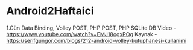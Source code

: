 # Android2Haftaici

1.Gün
Data Binding, Volley POST, PHP POST, PHP SQLite DB
Video - https://www.youtube.com/watch?v=EMJ18ogxPOg
Kaynak - https://serifgungor.com/blogs/212-android-volley-kutuphanesi-kullanimi
